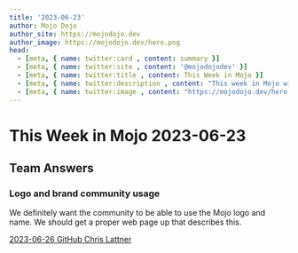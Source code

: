 ```yaml
---
title: '2023-06-23'
author: Mojo Dojo
author_site: https://mojodojo.dev
author_image: https://mojodojo.dev/hero.png
head:
  - [meta, { name: twitter:card , content: summary }]
  - [meta, { name: twitter:site , content: '@mojodojodev' }]
  - [meta, { name: twitter:title , content: This Week in Mojo }]
  - [meta, { name: twitter:description , content: "This week in Mojo with language updates, community content, and everything else related to Mojo" }]
  - [meta, { name: twitter:image , content: "https://mojodojo.dev/hero.png" }]
---
```


# This Week in Mojo 2023-06-23

## Team Answers
### Logo and brand community usage
We definitely want the community to be able to use the Mojo logo and name. We should get a proper web page up that describes this.

[2023-06-26 GitHub Chris Lattner](https://github.com/modularml/mojo/discussions/389#discussioncomment-6206675)


